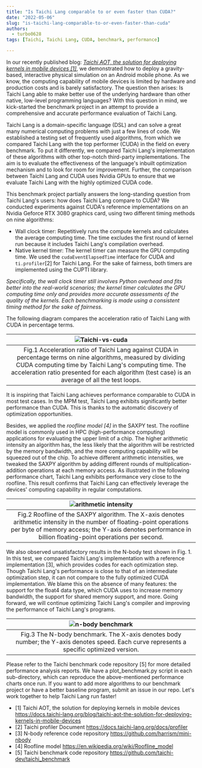 ```yaml
---
title: "Is Taichi Lang comparable to or even faster than CUDA?"
date: "2022-05-06"
slug: "is-taichi-lang-comparable-to-or-even-faster-than-cuda"
authors:
  - turbo0628
tags: [Taichi, Taichi Lang, CUDA, benchmark, performance]

---
```


In our recently published blog: *[Taichi AOT, the solution for deploying kernels in mobile devices [1]](https://docs.taichi-lang.org/blog/taichi-aot-the-solution-for-deploying-kernels-in-mobile-devices)*, we demonstrated how to deploy a gravity-based, interactive physical simulation on an Android mobile phone. As we know, the computing capability of mobile devices is limited by hardware and production costs and is barely satisfactory. The question then arises: Is Taichi Lang able to make better use of the underlying hardware than other native, low-level programming languages? With this question in mind, we kick-started the benchmark project in an attempt to provide a comprehensive and accurate performance evaluation of Taichi Lang.

Taichi Lang is a domain-specific language (DSL) and can solve a great many numerical computing problems with just a few lines of code. We established a testing set of frequently used algorithms, from which we compared Taichi Lang with the top performer (CUDA) in the field on every benchmark. To put it differently, we compared Taichi Lang's implementation of these algorithms with other top-notch third-party implementations. The aim is to evaluate the effectiveness of the language's inbuilt optimization mechanism and to look for room for improvement. Further, the comparison between Taichi Lang and CUDA uses Nvidia GPUs to ensure that we evaluate Taichi Lang with the highly optimized CUDA code.

<!--truncate-->

This benchmark project partially answers the long-standing question from Taichi Lang's users: how does Taichi Lang compare to CUDA? We conducted experiments against CUDA's reference implementations on an Nvidia Geforce RTX 3080 graphics card, using two different timing methods on nine algorithms:

- Wall clock timer: Repetitively runs the compute kernels and calculates the average computing time. The time excludes the first round of kernel run because it includes Taichi Lang's compilation overhead.
- Native kernel timer: The kernel timer can measure the GPU computing time. We used the `cudaEventElapsedTime` interface for CUDA and `ti.profiler`[2] for Taichi Lang. For the sake of fairness, both timers are implemented using the CUPTI library.

*Specifically, the wall clock timer still involves Python overhead and fits better into the real-world scenarios; the kernel timer calculates the GPU computing time only and provides more accurate assessments of the quality of the kernels. Each benchmarking is made using a consistent timing method for the sake of fairness.*

The following diagram compares the acceleration ratio of Taichi Lang with CUDA in percentage terms.

|![Taichi-vs-cuda](https://user-images.githubusercontent.com/93570324/167157162-1f336f55-6882-4630-a952-4e2bca1b3c5a.png)|
|:--:|
| Fig.1 Acceleration ratio of Taichi Lang against CUDA in percentage terms on nine algorithms, measured by dividing CUDA computing time by Taichi Lang's computing time. The acceleration ratio presented for each algorithm (test case) is an average of all the test loops.   |

It is inspiring that Taichi Lang achieves performance comparable to CUDA in most test cases. In the MPM test, Taichi Lang exhibits significantly better performance than CUDA. This is thanks to the automatic discovery of optimization opportunities.

Besides, we applied the *roofline model [4]* in the SAXPY test. The roofline model is commonly used in HPC (high-performance computing) applications for evaluating the upper limit of a chip. The higher arithmetic intensity an algorithm has, the less likely that the algorithm will be restricted by the memory bandwidth, and the more computing capability will be squeezed out of the chip. To achieve different arithmetic intensities, we tweaked the SAXPY algorithm by adding different rounds of multiplication-addition operations at each memory access. As illustrated in the following performance chart, Taichi Lang exhibits performance very close to the roofline. This result confirms that Taichi Lang can effectively leverage the devices' computing capability in regular computations.

| ![arithmetic intensity](https://user-images.githubusercontent.com/93570324/167157241-3c901cd5-8ca1-4cfe-8e25-554155374d14.png) |
|:--:|
| Fig.2 Roofline of the SAXPY algorithm. The X-axis denotes arithmetic intensity in the number of floating-point operations per byte of memory access; the Y-axis denotes performance in billion floating-point operations per second. |

We also observed unsatisfactory results in the N-body test shown in Fig. 1. In this test, we compared Taichi Lang's implementation with a reference implementation [3], which provides codes for each optimization step. Though Taichi Lang's performance is close to that of an intermediate optimization step, it can not compare to the fully optimized CUDA implementation. We blame this on the absence of many features: the support for the float4 data type, which CUDA uses to increase memory bandwidth, the support for shared memory support, and more. Going forward, we will continue optimizing Taichi Lang's compiler and improving the performance of Taichi Lang's programs.

| ![n-body benchmark](https://user-images.githubusercontent.com/93570324/167157281-7a59ca54-5222-4e6d-8735-d544acc4a40a.png) |
|:--:|
| Fig.3 The N-body benchmark. The X-axis denotes body number; the Y-axis denotes speed. Each curve represents a specific optimized version. |

Please refer to the Taichi benchmark code repository [5] for more detailed performance analysis reports. We have a plot_benchmark.py script in each sub-directory, which can reproduce the above-mentioned performance charts once run. If you want to add more algorithms to our benchmark project or have a better baseline program, submit an issue in our repo. Let's work together to help Taichi Lang run faster!

- [1] Taichi AOT, the solution for deploying kernels in mobile devices https://docs.taichi-lang.org/blog/taichi-aot-the-solution-for-deploying-kernels-in-mobile-devices
- [2] Taichi profiler Document https://docs.taichi-lang.org/docs/profiler
- [3] N-body reference code repository https://github.com/harrism/mini-nbody
- [4] Roofline model https://en.wikipedia.org/wiki/Roofline_model
- [5] Taichi benchmark code repository https://github.com/taichi-dev/taichi_benchmark









